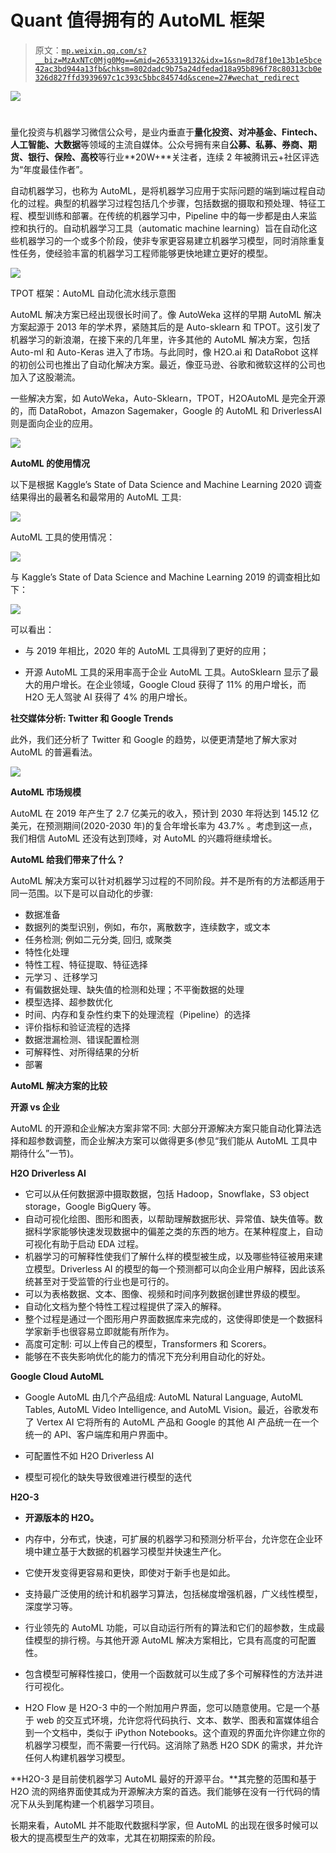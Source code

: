 # Quant 值得拥有的 AutoML 框架

> 原文：[`mp.weixin.qq.com/s?__biz=MzAxNTc0Mjg0Mg==&mid=2653319132&idx=1&sn=8d78f10e13b1e5bce42ac3bd944a13fb&chksm=802dadc9b75a24dfedad18a95b896f78c80313cb0e326d827ffd3939697c1c393c5bbc84574d&scene=27#wechat_redirect`](http://mp.weixin.qq.com/s?__biz=MzAxNTc0Mjg0Mg==&mid=2653319132&idx=1&sn=8d78f10e13b1e5bce42ac3bd944a13fb&chksm=802dadc9b75a24dfedad18a95b896f78c80313cb0e326d827ffd3939697c1c393c5bbc84574d&scene=27#wechat_redirect)

![](img/817c601fc026ccfe2ee840069c1e016b.png)

# 

量化投资与机器学习微信公众号，是业内垂直于**量化投资、对冲基金、Fintech、人工智能、大数据**等领域的主流自媒体。公众号拥有来自**公募、私募、券商、期货、银行、保险、高校**等行业**20W+**关注者，连续 2 年被腾讯云+社区评选为“年度最佳作者”。

自动机器学习，也称为 AutoML，是将机器学习应用于实际问题的端到端过程自动化的过程。典型的机器学习过程包括几个步骤，包括数据的摄取和预处理、特征工程、模型训练和部署。在传统的机器学习中，Pipeline 中的每一步都是由人来监控和执行的。自动机器学习工具（automatic machine learning）旨在自动化这些机器学习的一个或多个阶段，使非专家更容易建立机器学习模型，同时消除重复性任务，使经验丰富的机器学习工程师能够更快地建立更好的模型。

![](img/2c868b3a63172c364342ac2a61e77848.png)

TPOT 框架：AutoML 自动化流水线示意图 

AutoML 解决方案已经出现很长时间了。像 AutoWeka 这样的早期 AutoML 解决方案起源于 2013 年的学术界，紧随其后的是 Auto-sklearn 和 TPOT。这引发了机器学习的新浪潮，在接下来的几年里，许多其他的 AutoML 解决方案，包括 Auto-ml 和 Auto-Keras 进入了市场。与此同时，像 H2O.ai 和 DataRobot 这样的初创公司也推出了自动化解决方案。最近，像亚马逊、谷歌和微软这样的公司也加入了这股潮流。

一些解决方案，如 AutoWeka，Auto-Sklearn，TPOT，H2OAutoML 是完全开源的，而 DataRobot，Amazon Sagemaker，Google 的 AutoML 和 DriverlessAI 则是面向企业的应用。

![](img/d1eb29453b98e9bc362b6c389f00c519.png)

**AutoML 的使用情况**

以下是根据 Kaggle’s State of Data Science and Machine Learning 2020 调查结果得出的最著名和最常用的 AutoML 工具:

![](img/a488ff796c12139456e4625653db586a.png)

AutoML 工具的使用情况：

![](img/acabe8163e76aec2e2674a8c7f6b7420.png)

与 Kaggle’s State of Data Science and Machine Learning 2019 的调查相比如下：

![](img/4146d9e595e4e8b2d9146c3b93ceee08.png)

可以看出：

*   与 2019 年相比，2020 年的 AutoML 工具得到了更好的应用；

*   开源 AutoML 工具的采用率高于企业 AutoML 工具。AutoSklearn 显示了最大的用户增长。在企业领域，Google Cloud 获得了 11% 的用户增长，而 H2O 无人驾驶 AI 获得了 4% 的用户增长。

**社交媒体分析: Twitter 和 Google Trends**

此外，我们还分析了 Twitter 和 Google 的趋势，以便更清楚地了解大家对 AutoML 的普遍看法。

![](img/a74a258aaf6577770837e291aa2e1125.png)

**AutoML 市场规模**

AutoML 在 2019 年产生了 2.7 亿美元的收入，预计到 2030 年将达到 145.12 亿美元，在预测期间(2020-2030 年)的复合年增长率为 43.7% 。考虑到这一点，我们相信 AutoML 还没有达到顶峰，对 AutoML 的兴趣将继续增长。

**AutoML 给我们带来了什么？**

AutoML 解决方案可以针对机器学习过程的不同阶段。并不是所有的方法都适用于同一范围。以下是可以自动化的步骤:

*   数据准备 
*   数据列的类型识别，例如，布尔，离散数字，连续数字，或文本
*   任务检测; 例如二元分类, 回归, 或聚类
*   特性化处理
*   特性工程、特征提取、特征选择
*   元学习 、迁移学习
*   有偏数据处理、缺失值的检测和处理；不平衡数据的处理
*   模型选择、超参数优化
*   时间、内存和复杂性约束下的处理流程（Pipeline）的选择
*   评价指标和验证流程的选择
*   数据泄漏检测、错误配置检测
*   可解释性、对所得结果的分析
*   部署

**AutoML 解决方案的比较**

**开源 vs 企业**

AutoML 的开源和企业解决方案非常不同: 大部分开源解决方案只能自动化算法选择和超参数调整，而企业解决方案可以做得更多(参见“我们能从 AutoML 工具中期待什么”一节)。

**H2O Driverless AI**

*   它可以从任何数据源中摄取数据，包括 Hadoop，Snowflake，S3 object storage，Google BigQuery 等。
*   自动可视化绘图、图形和图表，以帮助理解数据形状、异常值、缺失值等。数据科学家能够快速发现数据中的偏差之类的东西的地方。在某种程度上，自动可视化有助于启动 EDA 过程。
*   机器学习的可解释性使我们了解什么样的模型被生成，以及哪些特征被用来建立模型。Driverless AI 的模型的每一个预测都可以向企业用户解释，因此该系统甚至对于受监管的行业也是可行的。
*   可以为表格数据、文本、图像、视频和时间序列数据创建世界级的模型。
*   自动化文档为整个特性工程过程提供了深入的解释。
*   整个过程是通过一个图形用户界面数据库来完成的，这使得即使是一个数据科学家新手也很容易立即就能有所作为。
*   高度可定制: 可以上传自己的模型，Transformers 和 Scorers。
*   能够在不丧失影响优化的能力的情况下充分利用自动化的好处。

**Google Cloud AutoML**

*   Google AutoML 由几个产品组成: AutoML Natural Language, AutoML Tables, AutoML Video Intelligence, and AutoML Vision。最近，谷歌发布了 Vertex AI 它将所有的 AutoML 产品和 Google 的其他 AI 产品统一在一个统一的 API、客户端库和用户界面中。

*   可配置性不如 H2O Driverless AI

*   模型可视化的缺失导致很难进行模型的迭代

**H2O-3**

*   **开源版本的 H2O。**

*   内存中，分布式，快速，可扩展的机器学习和预测分析平台，允许您在企业环境中建立基于大数据的机器学习模型并快速生产化。

*   它使开发变得更容易和更快，即使对于新手也是如此。

*   支持最广泛使用的统计和机器学习算法，包括梯度增强机器，广义线性模型，深度学习等。

*   行业领先的 AutoML 功能，可以自动运行所有的算法和它们的超参数，生成最佳模型的排行榜。与其他开源 AutoML 解决方案相比，它具有高度的可配置性。

*   包含模型可解释性接口，使用一个函数就可以生成了多个可解释性的方法并进行可视化。

*   H2O Flow 是 H2O-3 中的一个附加用户界面，您可以随意使用。它是一个基于 web 的交互式环境，允许您将代码执行、文本、数学、图表和富媒体组合到一个文档中，类似于 iPython Notebooks。这个直观的界面允许你建立你的机器学习模型，而不需要一行代码。这消除了熟悉 H2O SDK 的需求，并允许任何人构建机器学习模型。

**H2O-3 是目前使机器学习 AutoML 最好的开源平台。**其完整的范围和基于 H2O 流的网络界面使其成为开源解决方案的首选。我们能够在没有一行代码的情况下从头到尾构建一个机器学习项目。

长期来看，AutoML 并不能取代数据科学家，但 AutoML 的出现在很多时候可以极大的提高模型生产的效率，尤其在初期探索的阶段。
